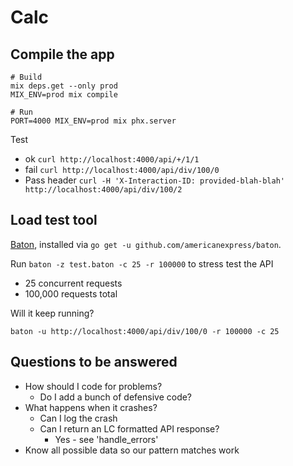 # Calc

## Compile the app

```
# Build
mix deps.get --only prod
MIX_ENV=prod mix compile

# Run
PORT=4000 MIX_ENV=prod mix phx.server
```


Test

- ok `curl http://localhost:4000/api/+/1/1`
- fail `curl http://localhost:4000/api/div/100/0`
- Pass header `curl -H 'X-Interaction-ID: provided-blah-blah' http://localhost:4000/api/div/100/2`

## Load test tool

[Baton](https://github.com/americanexpress/baton), installed via  `go get -u github.com/americanexpress/baton`.

Run `baton -z test.baton -c 25 -r 100000` to stress test the API

- 25 concurrent requests
- 100,000 requests total

Will it keep running?

`baton -u http://localhost:4000/api/div/100/0 -r 100000 -c 25`
## Questions to be answered

- How should I code for problems?
  - Do I add a bunch of defensive code?
- What happens when it crashes?
  - Can I log the crash
  - Can I return an LC formatted API response?
    - Yes - see 'handle_errors'
- Know all possible data so our pattern matches work